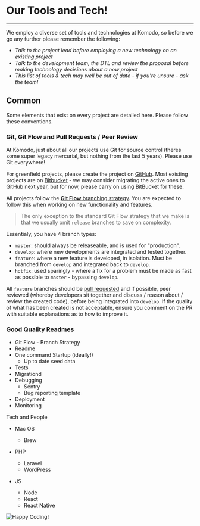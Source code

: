 # Our Tools and Tech!
---

We employ a diverse set of tools and technologies at Komodo, so before we go any further please remember the following:

 - _Talk to the project lead before employing a new technology on an existing project_
 - _Talk to the development team, the DTL and review the proposal before making technology decisions about a new project_
 - _This list of tools & tech may well be out of date - if you're unsure - ask the team!_

## Common

Some elements that exist on every project are detailed here. Please follow these conventions.

### Git, Git Flow and Pull Requests / Peer Review

At Komodo, just about all our projects use Git for source control (theres some super legacy mercurial, but nothing from the last 5 years). Please use Git everywhere! 

For greenfield projects, please create the project on [GitHub](https://github.com/). Most existing projects are on [Bitbucket](https://bitbucket.org/dashboard/overview) - we may consider migrating the active ones to GitHub next year, but for now, please carry on using BitBucket for these.

All projects follow the [**Git Flow** branching strategy](https://www.atlassian.com/git/tutorials/comparing-workflows/gitflow-workflow). You are expected to follow this when working on new functionality and features. 

>The only exception to the standard Git Flow strategy that we make is that we usually omit `release` branches to save on complexity. 

Essentialy, you have 4 branch types:

 - `master`: should always be releaseable, and is used for "production".
 - `develop`: where new developments are integrated and tested together. 
 - `feature`: where a new feature is developed, in isolation. Must be branched from `develop` and integrated back to `develop`.
 - `hotfix`: used sparingly - where a fix for a problem must be made as fast as possible to `master` - bypassing `develop`.

All `feature` branches should be [pull requested](https://help.github.com/en/articles/about-pull-requests) and if possible, peer reviewed (whereby developers sit together and discuss / reason about / review the created code), before being integrated into `develop`. If the quality of what has been created is not acceptable, ensure you comment on the PR with suitable explanations as to how to improve it. 

### Good Quality Readmes

- Git Flow - Branch Strategy
- Readme
- One command Startup (ideally!)
   - Up to date seed data
- Tests
- Migrationd
- Debugging
  - Sentry
  - Bug reporting template
- Deployment
- Monitoring

Tech and People

- Mac OS
  - Brew

- PHP 
  - Laravel
  - WordPress

- JS
  - Node
  - React
  - React Native


![Happy Coding!](https://media3.giphy.com/media/25JgMcsSndyuBkoaV2/giphy.gif?cid=790b761139f168c40b5c6e116cde7367d7f39d7195b8cab6&rid=giphy.gif)